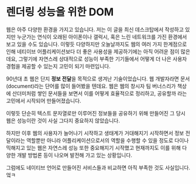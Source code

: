 # 렌더링 성능을 위한 DOM

웹은 아주 다양한 환경을 가지고 있습니다. 저는 이 글을 최신 데스크탑에서 작성하고 있지만 누군가는 연식이 오래된 아이폰이나 갤럭시, 혹은 느린 네트워크를 가진 환경에서 보고 있을 수도 있습니다. 이렇듯 다양하지만 오늘날까지도 웹의 여러 가지 한계점으로 인해 네티이브 어플리케이션보다 더 좋은 사용성을 제공하기에는 아직 어려운 점이 많은데요, 그렇기에 자연스레 상대적으로 성능이 부족한 기기들에서 어떻게 더 나은 사용자 경험을 제공할 수 있는지 고민이 되기 마련입니다.

90년대 초 웹은 단지 **정보 전달**을 목적으로 생겨난 기술이었습니다. 웹 개발자라면 문서(document)라는 단어를 많이 들어봤을 텐데요. 웹은 웹의 창시자 팀 버너스리가 책상에 산더미처럼 쌓인 문서들을 보면서 이를 어떻게 효율적으로 정리하고, 공유할까 라는 고민에서 시작되어 만들어졌습니다.

이렇듯 단순히 텍스트 문자열로만 이루어진 정보들을 공유하기 위해 만들어진 그 당시 웹은 성능이란 것이 사실 그다지 중요하지 않았습니다.<br>

하지만 이후 웹의 사용자가 늘어나기 시작하고 생태계가 거대해지기 시작하면서 정보 전달이라는 역할뿐만 아니라 어플리케이션으로서의 역할을 수행할 수 있을 정도로 다이나믹해지고 있는 웹은 자연스레 성능 또한 중요해지기 시작했고 현재까지도 이를 위해 다양한 개발 방법론 등이 나오며 발전해 가고 있는 상황입니다.

그럼에도 네이티브 언어로 만들어진 서비스들과 비교하면 아직 부족한 것도 사실입니다.
엌ㅋ

<!-- 그럼에도 네이티브 언어로 만들어진 서비스들과 비교하면 아직 한참 부족한 것도 사실입니다.

이 글에서는 걸리적 거리지 않고, 버벅 거리지 않는, 사용자가 **빠르다고 느낄 수 있도록** -->

<!-- 
그 중 DOM에 대한 제어도 중요한 요소중 하나인데요 걸리적 거리지 않고, 버벅 거리지 않는, 사용자가 **빠르다고 느낄 수 있도록**

걸리적 거리지 않고, 버벅 거리지 않는, 사용자가 **빠르다고 느낄 수 있도록** 서비스를 위해

리소스를 최적화 하고, 지연시키고, 캐싱하는 등 많은 방법들이 있으나 이 글에서는 DOM에 관련된 내용을 알아보려 합니다. 



정보 전달이라는 역할뿐만 아니라 어플리케이션으로서의 역할을 수행할 수 있을 정도로 다이나믹해지고 있는 웹

현재의 한계점 안에서 사용자가 서비스를 사용할 때 빠르다고 느낄 수 있도록 하는 방법을 제안할 뿐이기도 합니다. -->


